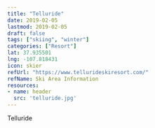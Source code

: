 ```yaml
---
title: "Telluride"
date: 2019-02-05
lastmod: 2019-02-05
draft: false
tags: ["skiing", "winter"]
categories: ["Resort"]
lat: 37.935501
lng: -107.818431
icon: skier
refUrl: "https://www.tellurideskiresort.com/"
refName: Ski Area Information
resources:
- name: header
  src: 'telluride.jpg'
---
```


Telluride

